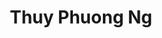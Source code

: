 ---
layout: album_gallery
resource: instagram
title: "Thuy Phuong Ng"
description: "Instagram albums of Thuy Phuong Ng</br>. Username: imphuon.g"
active: gallery
images:
- image_path: /imphuon.g/-1/20240815_173642_455403148_2943075602515259_7218190018938214514_n.jpg
  gallery-folder: /gallery/imphuon.g/-1/
  gallery-name: -1
  gallery-date: March 2025
- image_path: /imphuon.g/0/20250107_181501_472612528_586360654010100_4612311618955290904_n.jpg
  gallery-folder: /gallery/imphuon.g/0/
  gallery-name: 0
  gallery-date: March 2025
- image_path: /imphuon.g/1/20250318_170233_484780123_18391144537104936_7806131047716424451_n2.jpg
  gallery-folder: /gallery/imphuon.g/1/
  gallery-name: 1
  gallery-date: March 2025
- image_path: /imphuon.g/2/6.jpg
  gallery-folder: /gallery/imphuon.g/2/
  gallery-name: 2
  gallery-date: March 2025
- image_path: /imphuon.g/3/468309110_18374997880104936_5812415770358547958_n.jpg
  gallery-folder: /gallery/imphuon.g/3/
  gallery-name: 3
  gallery-date: March 2025
- image_path: /imphuon.g/4/20240829_180927_457403222_1671809733658106_8222134944445340383_n.jpg
  gallery-folder: /gallery/imphuon.g/4/
  gallery-name: 4
  gallery-date: March 2025
- image_path: /imphuon.g/5/20250123_182256_474751531_18383222923104936_1145869412644728854_n.jpg
  gallery-folder: /gallery/imphuon.g/5/
  gallery-name: 5
  gallery-date: March 2025
- image_path: /imphuon.g/6/20230217_183957_331501552_1884755112346783_6380766049872463588_n.jpg
  gallery-folder: /gallery/imphuon.g/6/
  gallery-name: 6
  gallery-date: March 2025
---